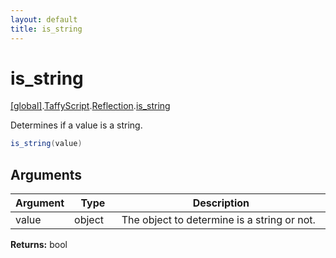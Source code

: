 ```yaml
---
layout: default
title: is_string
---
```


# is_string

[\[global\]]({{site.baseurl}}/docs/).[TaffyScript]({{site.baseurl}}/docs/TaffyScript/).[Reflection]({{site.baseurl}}/docs/TaffyScript/Reflection/).[is_string]({{site.baseurl}}/docs/TaffyScript/Reflection/is_string/)

Determines if a value is a string.

```cs
is_string(value)
```

## Arguments

<table>
  <col width="15%">
  <col width="15%">
  <thead>
    <tr>
      <th>Argument</th>
      <th>Type</th>
      <th>Description</th>
    </tr>
  </thead>
  <tbody>
    <tr>
      <td>value</td>
      <td>object</td>
      <td>The object to determine is a string or not.</td>
    </tr>
  </tbody>
</table>

**Returns:** bool
